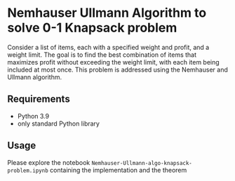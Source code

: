 # Nemhauser Ullmann Algorithm to solve 0-1 Knapsack problem

Consider a list of items, each with a specified weight and profit, and a weight limit. The goal is to find the best combination of items that maximizes profit without exceeding the weight limit, with each item being included at most once. This problem is addressed using the Nemhauser and Ullmann algorithm.

## Requirements

- Python 3.9
- only standard Python library

## Usage

Please explore the notebook `Nemhauser-Ullmann-algo-knapsack-problem.ipynb` containing the implementation and the theorem





